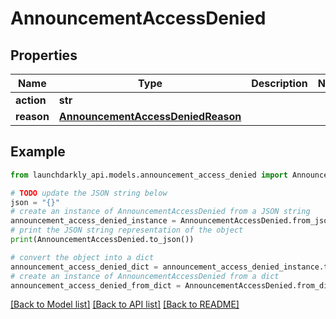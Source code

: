 # AnnouncementAccessDenied


## Properties

Name | Type | Description | Notes
------------ | ------------- | ------------- | -------------
**action** | **str** |  | 
**reason** | [**AnnouncementAccessDeniedReason**](AnnouncementAccessDeniedReason.md) |  | 

## Example

```python
from launchdarkly_api.models.announcement_access_denied import AnnouncementAccessDenied

# TODO update the JSON string below
json = "{}"
# create an instance of AnnouncementAccessDenied from a JSON string
announcement_access_denied_instance = AnnouncementAccessDenied.from_json(json)
# print the JSON string representation of the object
print(AnnouncementAccessDenied.to_json())

# convert the object into a dict
announcement_access_denied_dict = announcement_access_denied_instance.to_dict()
# create an instance of AnnouncementAccessDenied from a dict
announcement_access_denied_from_dict = AnnouncementAccessDenied.from_dict(announcement_access_denied_dict)
```
[[Back to Model list]](../README.md#documentation-for-models) [[Back to API list]](../README.md#documentation-for-api-endpoints) [[Back to README]](../README.md)


